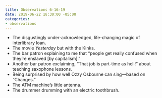```yaml
---
title: Observations 6-16-19
date: 2019-06-22 18:30:00 -05:00
categories:
- observations
---
```


- The disgustingly under-acknowledged, life-changing magic of interlibrary loan.
- The movie *Yesterday* but with the Kinks.
- The bar patron explaining to me that “people get really confused when they’re enslaved [by capitalism].”
- Another bar patron exclaiming, “That job is part-time as hell!” about teaching saxophone lessons.
- Being surprised by how well Ozzy Osbourne can sing—based on “Changes.”
- The ATM machine’s little antenna.
- The drummer drumming with an electric toothbrush.